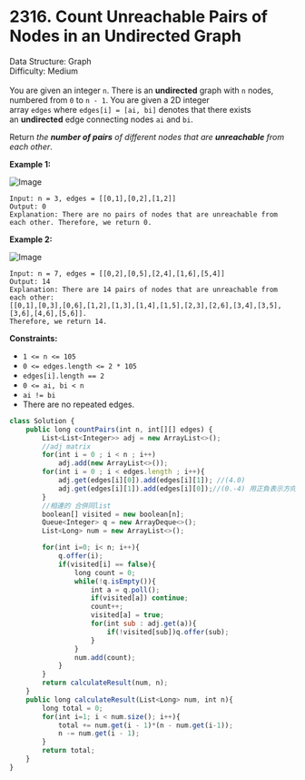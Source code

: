 # 2316. Count Unreachable Pairs of Nodes in an Undirected Graph  

  Data Structure: Graph </br> Difficulty: Medium </br> </br>You are given an integer `n`. There is an **undirected** graph with `n` nodes, numbered from `0` to `n - 1`. You are given a 2D integer array `edges` where `edges[i] = [ai, bi]` denotes that there exists an **undirected** edge connecting nodes `ai` and `bi`.

Return *the ****number of pairs**** of different nodes that are ****unreachable**** from each other*.

**Example 1:**

![Image](https://assets.leetcode.com/uploads/2022/05/05/tc-3.png)

```plain text
Input: n = 3, edges = [[0,1],[0,2],[1,2]]
Output: 0
Explanation: There are no pairs of nodes that are unreachable from each other. Therefore, we return 0.

```

**Example 2:**

![Image](https://assets.leetcode.com/uploads/2022/05/05/tc-2.png)

```plain text
Input: n = 7, edges = [[0,2],[0,5],[2,4],[1,6],[5,4]]
Output: 14
Explanation: There are 14 pairs of nodes that are unreachable from each other:
[[0,1],[0,3],[0,6],[1,2],[1,3],[1,4],[1,5],[2,3],[2,6],[3,4],[3,5],[3,6],[4,6],[5,6]].
Therefore, we return 14.

```

**Constraints:**

- `1 <= n <= 105`
- `0 <= edges.length <= 2 * 105`
- `edges[i].length == 2`
- `0 <= ai, bi < n`
- `ai != bi`
- There are no repeated edges.
```javascript
class Solution {
    public long countPairs(int n, int[][] edges) {
        List<List<Integer>> adj = new ArrayList<>();
        //adj matrix
        for(int i = 0 ; i < n ; i++)
            adj.add(new ArrayList<>()); 
        for(int i = 0 ; i < edges.length ; i++){
            adj.get(edges[i][0]).add(edges[i][1]); //(4.0)
            adj.get(edges[i][1]).add(edges[i][0]);//(0.-4) 用正負表示方向
        }
        //相連的 合併同list 
        boolean[] visited = new boolean[n];
        Queue<Integer> q = new ArrayDeque<>();
        List<Long> num = new ArrayList<>();

        for(int i=0; i< n; i++){
            q.offer(i);
            if(visited[i] == false){
                long count = 0;
                while(!q.isEmpty()){
                    int a = q.poll();
                    if(visited[a]) continue;
                    count++;
                    visited[a] = true;
                    for(int sub : adj.get(a)){
                        if(!visited[sub])q.offer(sub);
                    }
                }
                num.add(count);
            }
        }
        return calculateResult(num, n);
    }
    public long calculateResult(List<Long> num, int n){
        long total = 0;
        for(int i=1; i < num.size(); i++){
            total += num.get(i - 1)*(n - num.get(i-1)); 
            n -= num.get(i - 1);
        }
        return total;
    }
}
```


